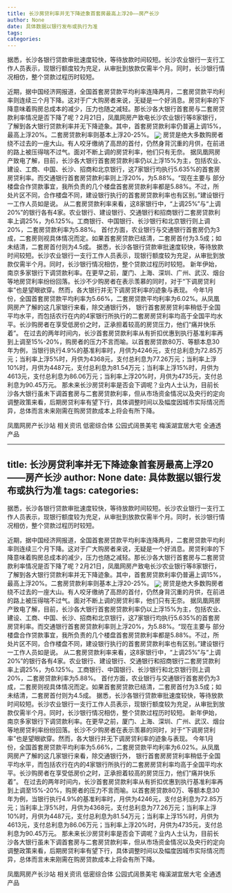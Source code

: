 ```yaml
---
title: 长沙房贷利率并无下降迹象首套房最高上浮20——房产长沙
author: None
date: 具体数据以银行发布或执行为准
tags: 
categories: 
---
```

据悉，长沙各银行贷款审批速度较快，等待放款时间较短。长沙农业银行一支行工作人员表示，现银行额度较为充足，从审批到放款仅需半个月。同时，长沙银行情况相仿，整个贷款过程历时较短。
<!-- more -->
近期，据中国经济网报道，全国首套房贷款平均利率连降两月，二套房贷款平均利率则连续三个月下降。这对于广大购房者来说，无疑是一个好消息。房贷利率的下降意味着购房总成本的减少，压力也随之减轻。那长沙各大银行首套房与二套房贷款利率情况是否下降了呢？2月21日，凤凰网房产致电长沙农业银行等8家银行，了解到各大银行贷款利率并无下降迹象。其中，首套房贷款利率仍普遍上调15%，最高上浮20%。二套房贷款利率则基本上浮20-25%。
<img align="center" border="0" src="//s2.ifengimg.com/2019/02/21/b304b216075c82b832d1d6dc16d4919f.jpg" />
房贷是绝大多数购房者绕不过去的一座大山。有人咬牙缴纳了高昂的首付，仍然身背沉重的月供，在前进的路上被压得喘不过气。面对不断上调的房贷利率，他们只有无奈。
据凤凰网房产致电了解，目前，长沙各大银行首套房贷款利率仍以上浮15%为主，包括农业、建设、工商、中国、长沙、招商和北京银行，这7家银行均执行5.635%的首套房房贷利率。而交通银行首套房贷款利率则上浮20%，为5.88%。“现在主要与
部分楼盘合作贷款事宜，我所负责的几个楼盘首套房贷款利率都是5.88%。不过，所处片区不同，合作楼盘不同，建设银行执行的首套房贷款利率也有区别。”建设银行一工作人员如是说。
从二套房贷款利率来看，这8家银行中，“上调25%”与“上调20%”的银行各有4家。农业银行、建设银行、交通银行和招商银行二套房贷款利率上调25%，为6.125%。工商银行、中国银行、长沙银行和北京银行则上调20%，二套房贷款利率为5.88%。
首付方面，农业银行与交通银行首套房仍为3成，二套房则视具体情况而定。如果首套房贷款已结清，二套房首付为3.5成；如未结清，二套房首付则为4.5成。
据悉，长沙各银行贷款审批速度较快，等待放款时间较短。长沙农业银行一支行工作人员表示，现银行额度较为充足，从审批到放款仅需半个月。同时，长沙银行情况相仿，整个贷款过程历时较短。
新年伊始，南京多家银行下调贷款利率。在更早之前，厦门、上海、深圳、广州、武汉、烟台等地房贷利率纷纷回落。长沙不少购房者在表示羡慕的同时，对于“下调房贷利率”也是望眼欲穿。然而，各大银行并无下调房贷利率的迹象与表现。
今年1月份，全国首套房贷款平均利率为5.66%，二套房贷款平均利率为6.02%。从凤凰网房产了解的这几家银行来看，除交通银行外，
银行首套房房贷利率稍低于全国平均水平，而包括农行在内的4家银行所执行的二套房房贷利率均高于全国平均水平。长沙购房者在享受低房价之时，正承担着较高的房贷压力，他们“痛并快乐着”。
在过去的两年时间内，长沙首套房贷款利率从有折扣优惠到执行基准利率再到上调至15%-20%，购房者的压力不言而喻。以首套房贷款80万、等额本息30年为例，当银行执行4.9%的基准利率时，月供为4246元，支付总利息为72.85万元；当利率上浮5%时，月供为4368元，支付总利息为77.26万元；当利率上浮10%时，月供为4487元，支付总利息为81.54万元；当利率上浮15%时，月供为4613元，支付总利息为86.06万元；当利率上浮20%时，月供为4735元，支付总利息为90.45万元。
那未来长沙房贷利率是否会下调呢？业内人士认为，目前长沙各大银行虽未下调首套房与二套房贷款利率，但从市场资金情况以及央行的定向调整政策来看，后期房贷利率有望下行，具体调整时间以及幅度因城市实际情况而异，总体而言未来刚需在购房贷款成本上将会有所下降。
                        
                        
                        
                        
                                        
                    
                    
                
                    
                    
                    
                
                    
                
凤凰网房产长沙站
相关资讯
低密综合体
公园式阔景美宅
梅溪湖宜居大宅
全通透产品
	                        
	                    
	                        
	                    
---
title: 长沙房贷利率并无下降迹象首套房最高上浮20——房产长沙
author: None
date: 具体数据以银行发布或执行为准
tags: 
categories: 
---
据悉，长沙各银行贷款审批速度较快，等待放款时间较短。长沙农业银行一支行工作人员表示，现银行额度较为充足，从审批到放款仅需半个月。同时，长沙银行情况相仿，整个贷款过程历时较短。
<!-- more -->
近期，据中国经济网报道，全国首套房贷款平均利率连降两月，二套房贷款平均利率则连续三个月下降。这对于广大购房者来说，无疑是一个好消息。房贷利率的下降意味着购房总成本的减少，压力也随之减轻。那长沙各大银行首套房与二套房贷款利率情况是否下降了呢？2月21日，凤凰网房产致电长沙农业银行等8家银行，了解到各大银行贷款利率并无下降迹象。其中，首套房贷款利率仍普遍上调15%，最高上浮20%。二套房贷款利率则基本上浮20-25%。
<img align="center" border="0" src="//s2.ifengimg.com/2019/02/21/b304b216075c82b832d1d6dc16d4919f.jpg" />
房贷是绝大多数购房者绕不过去的一座大山。有人咬牙缴纳了高昂的首付，仍然身背沉重的月供，在前进的路上被压得喘不过气。面对不断上调的房贷利率，他们只有无奈。
据凤凰网房产致电了解，目前，长沙各大银行首套房贷款利率仍以上浮15%为主，包括农业、建设、工商、中国、长沙、招商和北京银行，这7家银行均执行5.635%的首套房房贷利率。而交通银行首套房贷款利率则上浮20%，为5.88%。“现在主要与
部分楼盘合作贷款事宜，我所负责的几个楼盘首套房贷款利率都是5.88%。不过，所处片区不同，合作楼盘不同，建设银行执行的首套房贷款利率也有区别。”建设银行一工作人员如是说。
从二套房贷款利率来看，这8家银行中，“上调25%”与“上调20%”的银行各有4家。农业银行、建设银行、交通银行和招商银行二套房贷款利率上调25%，为6.125%。工商银行、中国银行、长沙银行和北京银行则上调20%，二套房贷款利率为5.88%。
首付方面，农业银行与交通银行首套房仍为3成，二套房则视具体情况而定。如果首套房贷款已结清，二套房首付为3.5成；如未结清，二套房首付则为4.5成。
据悉，长沙各银行贷款审批速度较快，等待放款时间较短。长沙农业银行一支行工作人员表示，现银行额度较为充足，从审批到放款仅需半个月。同时，长沙银行情况相仿，整个贷款过程历时较短。
新年伊始，南京多家银行下调贷款利率。在更早之前，厦门、上海、深圳、广州、武汉、烟台等地房贷利率纷纷回落。长沙不少购房者在表示羡慕的同时，对于“下调房贷利率”也是望眼欲穿。然而，各大银行并无下调房贷利率的迹象与表现。
今年1月份，全国首套房贷款平均利率为5.66%，二套房贷款平均利率为6.02%。从凤凰网房产了解的这几家银行来看，除交通银行外，
银行首套房房贷利率稍低于全国平均水平，而包括农行在内的4家银行所执行的二套房房贷利率均高于全国平均水平。长沙购房者在享受低房价之时，正承担着较高的房贷压力，他们“痛并快乐着”。
在过去的两年时间内，长沙首套房贷款利率从有折扣优惠到执行基准利率再到上调至15%-20%，购房者的压力不言而喻。以首套房贷款80万、等额本息30年为例，当银行执行4.9%的基准利率时，月供为4246元，支付总利息为72.85万元；当利率上浮5%时，月供为4368元，支付总利息为77.26万元；当利率上浮10%时，月供为4487元，支付总利息为81.54万元；当利率上浮15%时，月供为4613元，支付总利息为86.06万元；当利率上浮20%时，月供为4735元，支付总利息为90.45万元。
那未来长沙房贷利率是否会下调呢？业内人士认为，目前长沙各大银行虽未下调首套房与二套房贷款利率，但从市场资金情况以及央行的定向调整政策来看，后期房贷利率有望下行，具体调整时间以及幅度因城市实际情况而异，总体而言未来刚需在购房贷款成本上将会有所下降。
                        
                        
                        
                        
                                        
                    
                    
                
                    
                    
                    
                
                    
                
凤凰网房产长沙站
相关资讯
低密综合体
公园式阔景美宅
梅溪湖宜居大宅
全通透产品
	                        
	                    
	                        
	                    
